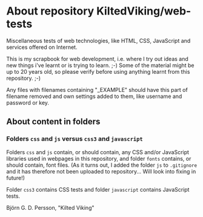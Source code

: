 # About repository KiltedViking/web-tests

Miscellaneous tests of web technologies, like HTML, CSS, JavaScript and services offered on Internet.

This is my scrapbook for web development, i.e. where I try out ideas and new things i've learnt or is trying to learn. ;-) Some of the material might be up to 20 years old, so please verify before using anything learnt from this repository. ;-)

Any files with filenames containing "_EXAMPLE" should have this part of filename removed and own settings added to them, like username and password or key.

## About content in folders

### Folders `css` and `js` versus `css3` and `javascript`
Folders `css` and `js` contain, or should contain, any CSS and/or JavaScript libraries used in webpages in this repository, and folder `fonts` contains, or should contain, font files. (As it turns out, I added the folder `js` to `.gitignore` and it has therefore not been uploaded to repository... Will look into fixing in future!)

Folder `css3` contains CSS tests and folder `javascript` contains JavaScript tests.

Björn G. D. Persson,
"Kilted Viking"
